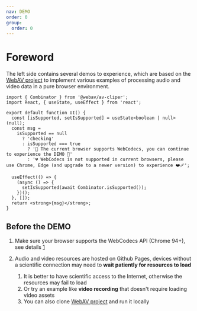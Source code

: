 ```yaml
---
nav: DEMO
order: 0
group:
  order: 0
---
```


# Foreword

The left side contains several demos to experience, which are based on the [WebAV project][2] to implement various examples of processing audio and video data in a pure browser environment.

```tsx
import { Combinator } from '@webav/av-cliper';
import React, { useState, useEffect } from 'react';

export default function UI() {
  const [isSupported, setIsSupported] = useState<boolean | null>(null);
  const msg =
    isSupported == null
      ? 'checking'
      : isSupported === true
        ? '🎉 The current browser supports WebCodecs, you can continue to experience the DEMO 🎉'
        : '💔 WebCodecs is not supported in current browsers, please use Chrome, Edge (and upgrade to a newer version) to experience ❤️‍🩹';

  useEffect(() => {
    (async () => {
      setIsSupported(await Combinator.isSupported());
    })();
  }, []);
  return <strong>{msg}</strong>;
}
```

## Before the DEMO

1.  Make sure your browser supports the WebCodecs API (Chrome 94+), see details [1]
2.  Audio and video resources are hosted on Github Pages, devices without a scientific connection may need to **wait patiently for resources to load**

    1. It is better to have scientific access to the Internet, otherwise the resources may fail to load
    2. Or try an example like **video recording** that doesn't require loading video assets
    3. You can also clone [WebAV project][2] and run it locally

    [1]: https://caniuse.com/?search=WebCodecs
    [2]: https://github.com/bilibili/WebAV
